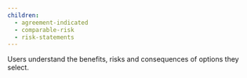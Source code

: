 ```yaml
---
children:
  - agreement-indicated
  - comparable-risk
  - risk-statements
---
```


Users understand the benefits, risks and consequences of options they select. 

